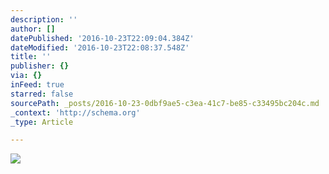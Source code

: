 ```yaml
---
description: ''
author: []
datePublished: '2016-10-23T22:09:04.384Z'
dateModified: '2016-10-23T22:08:37.548Z'
title: ''
publisher: {}
via: {}
inFeed: true
starred: false
sourcePath: _posts/2016-10-23-0dbf9ae5-c3ea-41c7-be85-c33495bc204c.md
_context: 'http://schema.org'
_type: Article

---
```

![](https://the-grid-user-content.s3-us-west-2.amazonaws.com/ec640d85-7926-4af9-82a4-a612f94d4623.jpg)